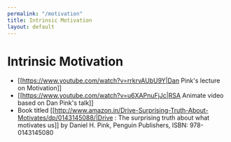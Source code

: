 ```yaml
---
permalink: "/motivation"
title: Intrinsic Motivation
layout: default
---
```

# Intrinsic Motivation 

  * [[https://www.youtube.com/watch?v=rrkrvAUbU9Y|Dan Pink's lecture on Motivation]]
  * [[https://www.youtube.com/watch?v=u6XAPnuFjJc|RSA Animate video based on Dan Pink's talk]]
  * Book titled [[http://www.amazon.in/Drive-Surprising-Truth-About-Motivates/dp/0143145088/|Drive : The surprising truth about what motivates us]] by Daniel H. Pink, Penguin Publishers, ISBN:  978-0143145080
